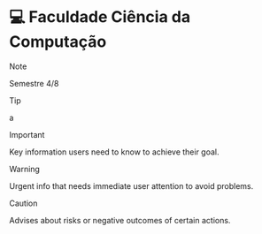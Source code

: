 # 💻 Faculdade Ciência da Computação

> [!NOTE]
> Semestre 4/8

> [!TIP]
> a

> [!IMPORTANT]
> Key information users need to know to achieve their goal.

> [!WARNING]
> Urgent info that needs immediate user attention to avoid problems.

> [!CAUTION]
> Advises about risks or negative outcomes of certain actions.
